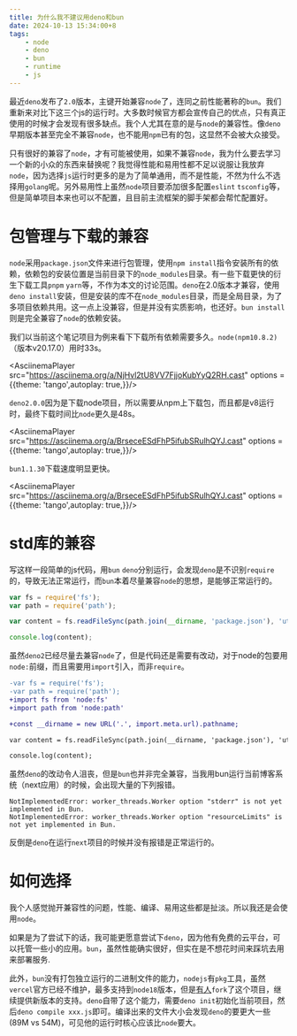 ```yaml
---
title: 为什么我不建议用deno和bun
date: 2024-10-13 15:34:00+8
tags:
    - node
    - deno
    - bun
    - runtime
    - js
---
```

最近`deno`发布了`2.0`版本，主键开始兼容`node`了，连同之前性能著称的`bun`。我们重新来对比下这三个js的运行时。大多数时候官方都会宣传自己的优点，只有真正使用的时候才会发现有很多缺点。我个人尤其在意的是与`node`的兼容性。像`deno`早期版本甚至完全不兼容`node`，也不能用`npm`已有的包，这显然不会被大众接受。

只有很好的兼容了`node`，才有可能被使用，如果不兼容`node`，我为什么要去学习一个新的小众的东西来替换呢？我觉得性能和易用性都不足以说服让我放弃`node`，因为选择`js`运行时更多的是为了简单通用，而不是性能，不然为什么不选择用`golang`呢。另外易用性上虽然`node`项目要添加很多配置`eslint` `tsconfig`等，但是简单项目本来也可以不配置，且目前主流框架的脚手架都会帮忙配置好。

# 包管理与下载的兼容
`node`采用`package.json`文件来进行包管理，使用`npm install`指令安装所有的依赖，依赖包的安装位置是当前目录下的`node_modules`目录。有一些下载更快的衍生下载工具`pnpm` `yarn`等，不作为本文的讨论范围。`deno`在2.0版本才兼容，使用`deno install`安装，但是安装的库不在`node_modules`目录，而是全局目录，为了多项目依赖共用。这一点上没兼容，但是并没有实质影响，也还好。`bun install`则是完全兼容了`node`的依赖安装。

我们以当前这个笔记项目为例来看下下载所有依赖需要多久。`node(npm10.8.2)`（版本v20.17.0）用时33s。

<AsciinemaPlayer src="https://asciinema.org/a/NjHvl2tU8VV7FjjoKubYyQ2RH.cast" options = {{theme: 'tango',autoplay: true,}}/>

`deno2.0.0`因为是下载node项目，所以需要从npm上下载包，而且都是v8运行时，最终下载时间比`node`更久是48s。

<AsciinemaPlayer src="https://asciinema.org/a/BrseceESdFhP5ifubSRulhQYJ.cast" options = {{theme: 'tango',autoplay: true,}}/>

`bun1.1.30`下载速度明显更快。

<AsciinemaPlayer src="https://asciinema.org/a/BrseceESdFhP5ifubSRulhQYJ.cast" options = {{theme: 'tango',autoplay: true,}}/>

# std库的兼容
写这样一段简单的js代码，用`bun` `deno`分别运行，会发现`deno`是不识别`require`的，导致无法正常运行，而`bun`本着尽量兼容`node`的思想，是能够正常运行的。
```js :js-test.js
var fs = require('fs');
var path = require('path');

var content = fs.readFileSync(path.join(__dirname, 'package.json'), 'utf8');

console.log(content);
```
虽然`deno2`已经尽量去兼容`node`了，但是代码还是需要有改动，对于node的包要用`node:`前缀，而且需要用`import`引入，而非`require`。
```diff :js-test.js
-var fs = require('fs');
-var path = require('path');
+import fs from 'node:fs'
+import path from 'node:path'

+const __dirname = new URL('.', import.meta.url).pathname;

var content = fs.readFileSync(path.join(__dirname, 'package.json'), 'utf8');

console.log(content);
```
虽然`deno`的改动令人沮丧，但是`bun`也并非完全兼容，当我用bun运行当前博客系统（next应用）的时候，会出现大量的下列报错。
```
NotImplementedError: worker_threads.Worker option "stderr" is not yet implemented in Bun.
NotImplementedError: worker_threads.Worker option "resourceLimits" is not yet implemented in Bun.
```
反倒是`deno`在运行`next`项目的时候并没有报错是正常运行的。

# 如何选择
我个人感觉抛开兼容性的问题，性能、编译、易用这些都是扯淡。所以我还是会使用`node`。

如果是为了尝试下的话，我可能更愿意尝试下`deno`，因为他有免费的云平台，可以托管一些小的应用。`bun`，虽然性能确实很好，但实在是不想花时间来踩坑去用来部署服务.

此外，`bun`没有打包独立运行的二进制文件的能力，`nodejs`有`pkg`工具，虽然`vercel`官方已经不维护，最多支持到`node18`版本，但是[有人](https://github.com/yao-pkg/pkg)`fork`了这个项目，继续提供新版本的支持。`deno`自带了这个能力，需要`deno init`初始化当前项目，然后`deno compile xxx.js`即可。编译出来的文件大小会发现`deno`的要更大一些(89M vs 54M)，可见他的运行时核心应该比`node`要大。
